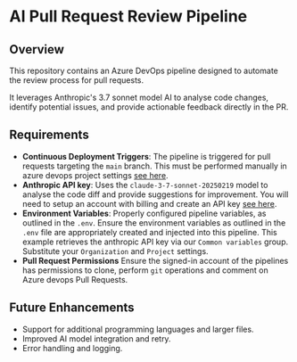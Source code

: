 # AI Pull Request Review Pipeline

## Overview
This repository contains an Azure DevOps pipeline designed to automate the review process for pull requests. 

It leverages Anthropic's 3.7 sonnet model AI to analyse code changes, identify potential issues, and provide actionable feedback directly in the PR. 

## Requirements
- **Continuous Deployment Triggers**: The pipeline is triggered for pull requests targeting the `main` branch. This must be performed manually in azure devops project settings [see here](https://learn.microsoft.com/en-us/azure/devops/pipelines/release/triggers?view=azure-devops#continuous-deployment-triggers).
- **Anthropic API key**: Uses the `claude-3-7-sonnet-20250219` model to analyse the code diff and provide suggestions for improvement. You will need to setup an account with billing and create an API key [see here](https://docs.anthropic.com/en/api/getting-started).
- **Environment Variables**: Properly configured pipeline variables, as outlined in the ``.env``. Ensure the environment variables as outlined in the ``.env`` file are appropriately created and injected into this pipeline. This example retrieves the anthropic API key via our ``Common variables`` group. Substitute your ``Organization`` and ``Project`` settings.
- **Pull Request Permissions** Ensure the signed-in account of the pipelines has permissions to clone, perform ``git`` operations and comment on Azure devops Pull Requests.


## Future Enhancements
- Support for additional programming languages and larger files.
- Improved AI model integration and retry.
- Error handling and logging.